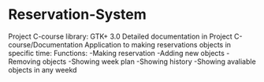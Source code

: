 # Reservation-System
Project C-course
library: GTK+ 3.0
Detailed documentation in Project C-course/Documentation
Application to making reservations objects in specific time:
Functions:
-Making reservation
-Adding new objects
-Removing objects
-Showing week plan
-Showing history
-Showing avaliable objects in any weekd
